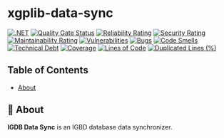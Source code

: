# xgplib-data-sync

[![.NET](https://github.com/bleite7/xgplib-data-sync/actions/workflows/dotnet.yml/badge.svg)](https://github.com/bleite7/xgplib-data-sync/actions/workflows/dotnet.yml) 
[![Quality Gate Status](https://sonarcloud.io/api/project_badges/measure?project=bleite7_xgplib-data-sync&metric=alert_status)](https://sonarcloud.io/summary/new_code?id=bleite7_xgplib-data-sync) 
[![Reliability Rating](https://sonarcloud.io/api/project_badges/measure?project=bleite7_xgplib-data-sync&metric=reliability_rating)](https://sonarcloud.io/summary/new_code?id=bleite7_xgplib-data-sync) 
[![Security Rating](https://sonarcloud.io/api/project_badges/measure?project=bleite7_xgplib-data-sync&metric=security_rating)](https://sonarcloud.io/summary/new_code?id=bleite7_xgplib-data-sync) 
[![Maintainability Rating](https://sonarcloud.io/api/project_badges/measure?project=bleite7_xgplib-data-sync&metric=sqale_rating)](https://sonarcloud.io/summary/new_code?id=bleite7_xgplib-data-sync) 
[![Vulnerabilities](https://sonarcloud.io/api/project_badges/measure?project=bleite7_xgplib-data-sync&metric=vulnerabilities)](https://sonarcloud.io/summary/new_code?id=bleite7_xgplib-data-sync) 
[![Bugs](https://sonarcloud.io/api/project_badges/measure?project=bleite7_xgplib-data-sync&metric=bugs)](https://sonarcloud.io/summary/new_code?id=bleite7_xgplib-data-sync) 
[![Code Smells](https://sonarcloud.io/api/project_badges/measure?project=bleite7_xgplib-data-sync&metric=code_smells)](https://sonarcloud.io/summary/new_code?id=bleite7_xgplib-data-sync) 
[![Technical Debt](https://sonarcloud.io/api/project_badges/measure?project=bleite7_xgplib-data-sync&metric=sqale_index)](https://sonarcloud.io/summary/new_code?id=bleite7_xgplib-data-sync) 
[![Coverage](https://sonarcloud.io/api/project_badges/measure?project=bleite7_xgplib-data-sync&metric=coverage)](https://sonarcloud.io/summary/new_code?id=bleite7_xgplib-data-sync) 
[![Lines of Code](https://sonarcloud.io/api/project_badges/measure?project=bleite7_xgplib-data-sync&metric=ncloc)](https://sonarcloud.io/summary/new_code?id=bleite7_xgplib-data-sync) 
[![Duplicated Lines (%)](https://sonarcloud.io/api/project_badges/measure?project=bleite7_xgplib-data-sync&metric=duplicated_lines_density)](https://sonarcloud.io/summary/new_code?id=bleite7_xgplib-data-sync) 

## Table of Contents
- [About](#-about)

## 🚀 About

**IGDB Data Sync** is an IGBD database data synchronizer.
